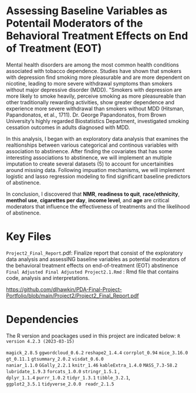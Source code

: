 # Assessing Baseline Variables as Potentail Moderators of the Behavioral Treatment Effects on End of Treatment (EOT)
Mental health disorders are among the most common health conditions associated with tobacco dependence. Studies have shown that smokers 
with depression find smoking more pleasurable and are more dependent on nicotine, leading to more severe withdrawal symptoms than smokers 
without major depressive disorder (MDD).  "Smokers with depression are more likely to smoke heavily, perceive smoking as more pleasureable than
other traditionally rewarding activities, show greater dependence and experience more severe withdrawal than smokers without MDD 
(Hitsman, Papandonatos, et al., 1711). Dr. George Papandonatos, from Brown University’s highly regarded Biostatistics Department,
investigated smoking cessation outcomes in adults diagnosed with MDD.

In this analysis, I began with an exploratory data analysis that examines the realtionships between various categorical
and continous variables with association to abstinence. After finding the covariates that has some interesting associations to abstinence, we will
implement an multiple imputation to create several datasets (5) to account for uncertainities around missing data. Following impuation mechanisms,
we will implement logistic and lasso regression modeling to find significant baseline predictors of abstinence.

In conclusion, I discovered that  **NMR**, **readiness to quit**, **race/ethnicity**, **menthol use**, **cigarettes per day**, **income level**, and **age** are critical moderators that influence the effectiveness of treatments and the likelihood of abstinence.



# Key Files
`Project2_Final_Report`.pdf: Finalize report that consist of the exploratory data analysis and  assessING baseline variables as potential 
moderators of the behavioral treatment effects on end-of-treatment (EOT) abstinence `Final Adjusted Final Adjusted Project2.1.Rmd` : Rmd file that contains code, 
analysis and interpretations.

https://github.com/dlhawkin/PDA-Final-Project-Portfolio/blob/main/Project2/Project2_Final_Report.pdf

 # Dependencies
The R version and poackages used in this project are indicated below: `R version 4.2.3 (2023-03-15)`

`magick_2.8.5`
`ggwordcloud_0.6.2`
`reshape2_1.4.4`
`corrplot_0.94`
`mice_3.16.0`
`gt_0.11.1`
`gtsummary_2.0.2` 
`visdat_0.6.0`   
`naniar_1.1.0`
`GGally_2.2.1`
`knitr_1.46`
`kableExtra_1.4.0`
`MASS_7.3-58.2`
`lubridate_1.9.3`
`forcats_1.0.0` 
`stringr_1.5.1` ,   
`dplyr_1.1.4`
`purrr_1.0.2`
`tidyr_1.3.1` 
`tibble_3.2.1`,  
`ggplot2_3.5.1` 
`tidyverse_2.0.0 ` 
`readr_2.1.5`  

